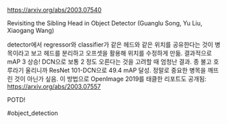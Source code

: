 https://arxiv.org/abs/2003.07540

Revisiting the Sibling Head in Object Detector (Guanglu Song, Yu Liu, Xiaogang Wang)

detector에서 regressor와 classifier가 같은 헤드와 같은 위치를 공유한다는 것이 병목이라고 보고 헤드를 분리하고 오프셋을 활용해 위치를 수정하게 만듦. 결과적으로 mAP 3 상승! DCN으로 보통 2 정도 오른다는 것을 고려할 때 엄청난 결과. 종 불고 호루라기 울리니까 ResNet 101-DCN으로 49.4 mAP 달성. 정말로 중요한 병목을 깨뜨린 것이 아닌가 싶음. 이 방법으로 OpenImage 2019를 태클한 리포트도 공개됨: https://arxiv.org/abs/2003.07557

POTD!

#object_detection 